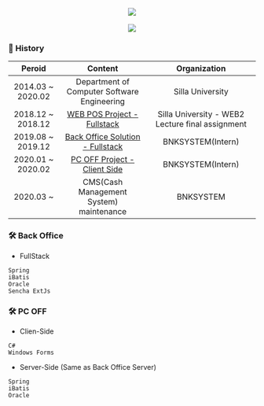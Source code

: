 <p align="center">
  <img src="https://capsule-render.vercel.app/api?type=cylinder&color=gradient&height=150&section=header&text=Hi%20👋,%20I'm%20Kim%20Jin%20Wan&fontSize=40&animation=fadeIn" alt"jinan159" />
  <br><br>
  <img src="https://github-readme-stats.vercel.app/api?username=jinan159&show_icons=true&theme=highcontrast&include_all_commits=true&count_private=true" alt"jinan159" />
</p>

### 🔭 History


|        Peroid        |                           Content                            |                    Organization                    |
| :------------------: | :----------------------------------------------------------: | :------------------------------------------------: |
| 2014.03 ~ 2020.02    |         Department of Computer Software Engineering          |                 Silla University                   |
| 2018.12 ~ 2018.12    | <a href="https://github.com/jinan159/store_publish">WEB POS Project - Fullstack</a> | Silla University - WEB2 Lecture final assignment |
| 2019.08 ~ 2019.12    | <a href="#-back-office">Back Office Solution - Fullstack</a> | BNKSYSTEM(Intern) |
| 2020.01 ~ 2020.02    | <a href="#-pc-off">PC OFF Project - Client Side</a> | BNKSYSTEM(Intern) |
| 2020.03 ~              |         CMS(Cash Management System) maintenance          | BNKSYSTEM |

### 🛠 Back Office
* FullStack
```
Spring
iBatis
Oracle
Sencha ExtJs
```


### 🛠 PC OFF
* Clien-Side
```
C#
Windows Forms
```
* Server-Side (Same as Back Office Server)
```
Spring
iBatis
Oracle
```


<!--
**jinan159/jinan159** is a ✨ _special_ ✨ repository because its `README.md` (this file) appears on your GitHub profile.

Here are some ideas to get you started:

- 🔭 I’m currently working on ...
- 🌱 I’m currently learning ...
- 👯 I’m looking to collaborate on ...
- 🤔 I’m looking for help with ...
- 💬 Ask me about ...
- 📫 How to reach me: ...
- 😄 Pronouns: ...
- ⚡ Fun fact: ...
-->



<!--
**jinan159/jinan159** is a ✨ _special_ ✨ repository because its `README.md` (this file) appears on your GitHub profile.

Here are some ideas to get you started:

- 🔭 I’m currently working on ...
- 🌱 I’m currently learning ...
- 👯 I’m looking to collaborate on ...
- 🤔 I’m looking for help with ...
- 💬 Ask me about ...
- 📫 How to reach me: ...
- 😄 Pronouns: ...
- ⚡ Fun fact: ...
-->
